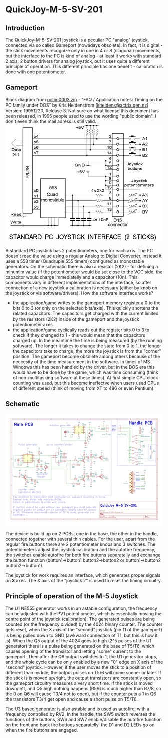 # QuickJoy-M-5-SV-201
## Introduction
The QuickJoy-M-5-SV-201 joystick is a peculiar PC "analog" joystick, connected via so called Gameport (nowadays obsolete). In fact, it is digital - the stick movements recognize only in one in 4 or 8 (diagonal) movements, but the interface to the PC is kind of analog - at least it works with standard 2 axis, 2 button drivers for analog joystick, but it uses quite a different principle of operation. This different principle has one benefit - calibration is done with one potentiometer.

## Gameport
Block diagram from [pctim0003.zip](pctim003.zip) - "FAQ / Application notes: Timing on the PC family under DOS" by Kris Heidenstrom (kheidens@actrix.gen.nz) Version: 19951220, Release 3. Not sure on what license this document has been released, in 1995 people used to use the wording "public domain". I don't even think the mail adress is still valid. :
![Gameport Block Diagram](/gameport_block_diagram.png)

A standard PC joystick has 2 potentiometers, one for each axis. The PC doesn't read the value using a regular Analog to Digital Converter, instead it uses a 558 timer (Quadruple 555 timers) configured as monostable generators. On the schematic there is also a resistor (2K2) - for defining a minumim value (if the potentiometer would be set close to the VCC side, the capacitor would charge immediatelly and a capacitor (10n). This components vary in different implementations of the interface, so after connection of a new joystick a calibration is necessary (either by knob on the joystick or via software/drivers).
How the software interface works?
- the application/game writes to the gameport memory register a 0 to the bits 0 to 3 (or only on the selected bits/axis). This quickly shortens the related capacitors. The capacitors get charged with the current limited by the resistors (2K2) inside of the gameport and the joystick potentiometer axes. 
- the application/game cyclically reads out the register bits 0 to 3 to check if they changed to 1 - this would mean that the capacitors charged up. In the meantime the time is being measured (by the running software). The longer it takes to change the state from 0 to 1, the longer the capacitors take to charge, the more the joystick is from the "corner" position.
The gameport become obsolete among others because of the neccesity of the time measurement in the software. In times of MS Windows this has been handled by the driver, but in the DOS era this would have to be done by the game, which was time consuming (think of non-multitasking software at these times). At first simple CPU clock counting was used, but this become ineffectve when users used CPUs of different speed (think of moving from XT to 486 or even Pentium).

## Schematic
![Schematic](/QuickJoy_M-5_SV-201.svg)

The device is build up on 2 PCBs, one in the base, the other in the handle, connected together with several thin cables. For the user, apart from the regular fire buttons there are 2 potentiometer knobs and 3 switches. The potentiometers adjust the joystick calibration and the autofire frequency, the switches enable autofire for both fire buttons separatelly and exchange the button function (button1->button1 button2->button2 or button1->button2 button2->button1).

The joystick for work requires an interface, which generates proper signals on **3** axes. The X axis of the "joystick 2" is used to reset the timing circuitry. 

## Principle of operation of the M-5 Joystick
The U1 NE555 generator works in an astable configuration, the frequency can be adjusted with the PV1 potentiometer, which is essentially moving the centre point of the joystick (calibration). The generated pulses are being counted (or the frequency divided) by the 4024 binary counter. The counter gets reset, when the X axis of the "second" joystick (pin 11 of the gameport) is being pulled down to GND (awkward connection of T1, but this is how it is). When the Q5 output of the 4024 goes to high (2^5 pulses of the U1 generator) there is a pulse being generated on the base of T5/T6, which causes opening of the transistor and letting "some" current to the gameport. Then after the Q6 output switches to 1, the U1 generator stops, and the whole cycle can be only enabled by a new "0" edge on X axis of the "second" joystick. 
However, if the user moves the stick to a position of different than middle, the output pulses on T5/6 will come sooner or later. If the stick is is moved up/right, the output transistors are constantly open, so the gameport circuitry measures a very short time. If the stick is moved down/left, and Q5 high nothing happens (R5/6 is much higher than R7/8, so the 0 on Q6 will cause T3/4 not to open), but if the counter puts a 1 in Q6 the transistors T3/4 get open and cause a short pulse on T5/T6.

The U3 based generator is also astable and is used as autofire, with a frequency controlled by RV2. In the handle, the SW5 switch reverses the functions of the buttons, SW6 and SW7 enable/disable the autofire function on the front and back fire buttons separatelly. the D1 and D2 LEDs go on when the fire buttons are engaged.
